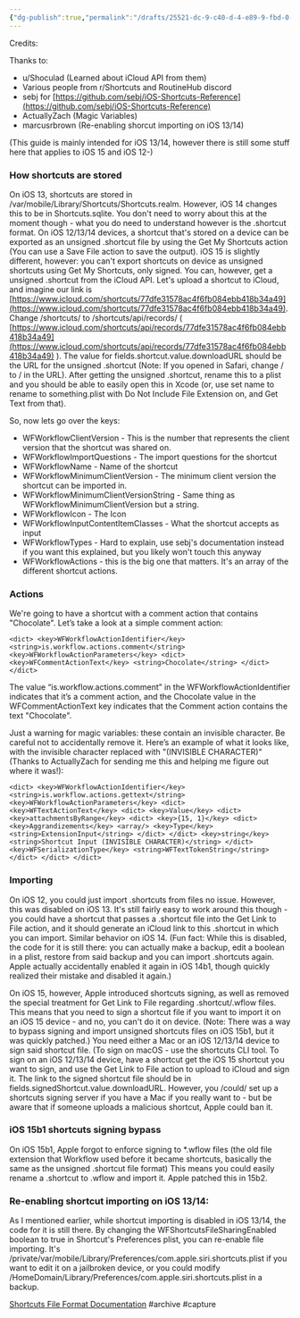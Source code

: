 ```yaml
---
{"dg-publish":true,"permalink":"/drafts/25521-dc-9-c40-d-4-e89-9-fbd-0-e8-e0-d157-dcc/","dgHomeLink":true,"dgPassFrontmatter":false}
---
```



Credits:

Thanks to:

* u/Shoculad (Learned about iCloud API from them)
* Various people from r/Shortcuts and RoutineHub discord
* sebj for [https://github.com/sebj/iOS-Shortcuts-Reference](https://github.com/sebj/iOS-Shortcuts-Reference)
* ActuallyZach (Magic Variables)
* marcusrbrown (Re-enabling shorcut importing on iOS 13/14)

(This guide is mainly intended for iOS 13/14, however there is still some stuff here that applies to iOS 15 and iOS 12-)

### How shortcuts are stored

On iOS 13, shortcuts are stored in /var/mobile/Library/Shortcuts/Shortcuts.realm. However, iOS 14 changes this to be in Shortcuts.sqlite. You don't need to worry about this at the moment though - what you do need to understand however is the .shortcut format. On iOS 12/13/14 devices, a shortcut that's stored on a device can be exported as an unsigned .shortcut file by using the Get My Shortcuts action (You can use a Save File action to save the output). iOS 15 is slightly different, however: you can't export shortcuts on device as unsigned shortcuts using Get My Shortcuts, only signed. You can, however, get a unsigned .shortcut from the iCloud API. Let's upload a shortcut to iCloud, and imagine our link is [https://www.icloud.com/shortcuts/77dfe31578ac4f6fb084ebb418b34a49](https://www.icloud.com/shortcuts/77dfe31578ac4f6fb084ebb418b34a49). Change /shortcuts/ to /shortcuts/api/records/ ( [https://www.icloud.com/shortcuts/api/records/77dfe31578ac4f6fb084ebb418b34a49](https://www.icloud.com/shortcuts/api/records/77dfe31578ac4f6fb084ebb418b34a49) ). The value for fields.shortcut.value.downloadURL should be the URL for the unsigned .shortcut (Note: If you opened in Safari, change \/ to / in the URL). After getting the unsigned .shortcut, rename this to a plist and you should be able to easily open this in Xcode (or, use set name to rename to something.plist with Do Not Include File Extension on, and Get Text from that).

So, now lets go over the keys:

* WFWorkflowClientVersion - This is the number that represents the client version that the shortcut was shared on.
* WFWorkflowImportQuestions - The import questions for the shortcut
* WFWorkflowName - Name of the shortcut
* WFWorkflowMinimumClientVersion - The minimum client version the shortcut can be imported in.
* WFWorkflowMinimumClientVersionString - Same thing as WFWorkflowMinimumClientVersion but a string.
* WFWorkflowIcon - The Icon
* WFWorkflowInputContentItemClasses - What the shortcut accepts as input
* WFWorkflowTypes - Hard to explain, use sebj's documentation instead if you want this explained, but you likely won't touch this anyway
* WFWorkflowActions - this is the big one that matters. It's an array of the different shortcut actions.

### Actions

We're going to have a shortcut with a comment action that contains "Chocolate". Let’s take a look at a simple comment action:

```
<dict> <key>WFWorkflowActionIdentifier</key> <string>is.workflow.actions.comment</string> <key>WFWorkflowActionParameters</key> <dict> <key>WFCommentActionText</key> <string>Chocolate</string> </dict> </dict>
```

The value “is.workflow.actions.comment” in the WFWorkflowActionIdentifier indicates that it’s a comment action, and the Chocolate value in the WFCommentActionText key indicates that the Comment action contains the text "Chocolate".

Just a warning for magic variables: these contain an invisible character. Be careful not to accidentally remove it. Here’s an example of what it looks like, with the invisible character replaced with "(INVISIBLE CHARACTER)" (Thanks to ActuallyZach for sending me this and helping me figure out where it was!):

```
<dict> <key>WFWorkflowActionIdentifier</key> <string>is.workflow.actions.gettext</string> <key>WFWorkflowActionParameters</key> <dict> <key>WFTextActionText</key> <dict> <key>Value</key> <dict> <key>attachmentsByRange</key> <dict> <key>{15, 1}</key> <dict> <key>Aggrandizements</key> <array/> <key>Type</key> <string>ExtensionInput</string> </dict> </dict> <key>string</key> <string>Shortcut Input (INVISIBLE CHARACTER)</string> </dict> <key>WFSerializationType</key> <string>WFTextTokenString</string> </dict> </dict> </dict>
```

### Importing

On iOS 12, you could just import .shortcuts from files no issue. However, this was disabled on iOS 13. It's still fairly easy to work around this though - you could have a shortcut that passes a .shortcut file into the Get Link to File action, and it should generate an iCloud link to this .shortcut in which you can import. Similar behavior on iOS 14. (Fun fact: While this is disabled, the code for it is still there: you can actually make a backup, edit a boolean in a plist, restore from said backup and you can import .shortcuts again. Apple actually accidentally enabled it again in iOS 14b1, though quickly realized their mistake and disabled it again.)

On iOS 15, however, Apple introduced shortcuts signing, as well as removed the special treatment for Get Link to File regarding .shortcut/.wflow files. This means that you need to sign a shortcut file if you want to import it on an iOS 15 device - and no, you can't do it on device. (Note: There was a way to bypass signing and import unsigned shortcuts files on iOS 15b1, but it was quickly patched.) You need either a Mac or an iOS 12/13/14 device to sign said shortcut file. (To sign on macOS - use the shortcuts CLI tool. To sign on an iOS 12/13/14 device, have a shortcut get the iOS 15 shortcut you want to sign, and use the Get Link to File action to upload to iCloud and sign it. The link to the signed shortcut file should be in fields.signedShortcut.value.downloadURL. However, you /could/ set up a shortcuts signing server if you have a Mac if you really want to - but be aware that if someone uploads a malicious shortcut, Apple could ban it.

### iOS 15b1 shortcuts signing bypass

On iOS 15b1, Apple forgot to enforce signing to *.wflow files (the old file extension that Workflow used before it became shortcuts, basically the same as the unsigned .shortcut file format) This means you could easily rename a .shortcut to .wflow and import it. Apple patched this in 15b2.

### Re-enabling shortcut importing on iOS 13/14:

As I mentioned earlier, while shortcut importing is disabled in iOS 13/14, the code for it is still there. By changing the WFShortcutsFileSharingEnabled boolean to true in Shortcut's Preferences plist, you can re-enable file importing. It's /private/var/mobile/Library/Preferences/com.apple.siri.shortcuts.plist if you want to edit it on a jailbroken device, or you could modify /HomeDomain/Library/Preferences/com.apple.siri.shortcuts.plist in a backup.

[Shortcuts File Format Documentation](https://zachary7829.github.io/blog/shortcuts/fileformat.html) #archive #capture